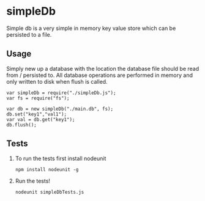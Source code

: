 # simpleDb
Simple db is a very simple in memory key value store which can be persisted to a file. 

## Usage
Simply new up a database with the location the database file should be read from / persisted to. All database operations are performed in memory and only written to disk when flush is called. 

```
var simpleDb = require("./simpleDb.js");
var fs = require("fs");

var db = new simpleDb("./main.db", fs);
db.set("key1","val1");
var val = db.get("key1");
db.flush();
```

## Tests
1. To run the tests first install nodeunit

	`npm install nodeunit -g`

2. Run the tests!

	`nodeunit simpleDbTests.js`

